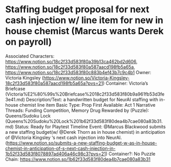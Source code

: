 # Staffing budget proposal for next cash injection w/ line item for new in house chemist (Marcus wants Derek on payroll)

Associated Characters: https://www.notion.so/18c2f33d583f80a39b13ca462bd2d606, https://www.notion.so/18c2f33d583f80a587aacd198fb5a65a, https://www.notion.so/18c2f33d583f80c883b4ef43b7c9c4b1
Owner: Victoria Kingsley (https://www.notion.so/Victoria-Kingsley-18c2f33d583f80a587aacd198fb5a65a?pvs=21)
Container: Victoria’s Briefcase (Victoria%E2%80%99s%20Briefcase%2018c2f33d583f80b9a961fb53d3fe3e41.md)
Description/Text: a handwritten budget for NeurAI staffing with in-house chemist line item 
Basic Type: Prop
First Available: Act 1
Narrative Threads: Funding Competition, Memory Drug
Rewarded by (Puzzle): Queens/Sudoku Lock (Queens%20Sudoku%20Lock%201b62f33d583f80dea4b7cae080a83b31.md)
Status: Ready for Playtest
Timeline Event: @Marcus Blackwood submits a new staffing budget(w/ @Derek Thorn as in house chemist) in anticipation of @Victoria Kingsley ‘s next cash injection into NeurAI. (https://www.notion.so/submits-a-new-staffing-budget-w-as-in-house-chemist-in-anticipation-of-s-next-cash-injection-in-1b52f33d583f8078897ad406a46c98c3?pvs=21)
Container?: No
Puzzle Chain: https://www.notion.so/1b62f33d583f80dea4b7cae080a83b31